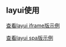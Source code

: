 <!--
 * @author: ares
 * @date: 2022-01-14 12:55:13
 * @lastEditTime: 2022-01-14 12:58:08
 * @lastEditors: ares
 * @description: 
 * 
-->
## layui使用

[查看layui iframe版示例](https://gitee.com/fangrentian/layui-iframe)

[查看layui spa版示例](https://gitee.com/fangrentian/layui-spa)